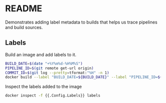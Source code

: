 # README
Demonstrates adding label metadata to builds that helps us trace pipelines and build sources.

## Labels
Build an image and add labels to it. 
```sh
BUILD_DATE=$(date "+%Y%m%d-%H%M%S")
PIPELINE_ID=$(git remote get-url origin)
COMMIT_ID=$(git log --pretty=tformat:"%H" -n 1)
docker build --label "BUILD_DATE=${BUILD_DATE}" --label "PIPELINE_ID=${PIPELINE_ID}" --label "COMMIT_ID=${COMMIT_ID}" --no-cache -t labels -f Dockerfile .
```

Inspect the labels added to the image
```sh
docker inspect -f {{.Config.Labels}} labels
```